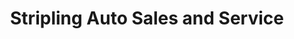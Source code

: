 ---
title: "Stripling Auto Sales and Service"
url: /willimantic/stripling-auto-sales-and-service/
shop: car
---